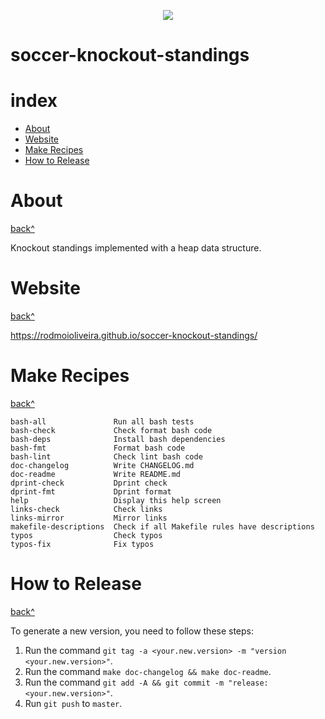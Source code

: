 <p align="center">
  <img src="https://raw.githubusercontent.com/rodmoioliveira/soccer-knockout-standings/master/images/knockout_heap2.png">
</p>

# soccer-knockout-standings

# index

- [About](#about)
- [Website](#website)
- [Make Recipes](#make-recipes)
- [How to Release](#how-to-release)

# About

[back^](#index)

Knockout standings implemented with a heap data structure.

# Website

[back^](#index)

https://rodmoioliveira.github.io/soccer-knockout-standings/

# Make Recipes

[back^](#index)

```
bash-all               Run all bash tests
bash-check             Check format bash code
bash-deps              Install bash dependencies
bash-fmt               Format bash code
bash-lint              Check lint bash code
doc-changelog          Write CHANGELOG.md
doc-readme             Write README.md
dprint-check           Dprint check
dprint-fmt             Dprint format
help                   Display this help screen
links-check            Check links
links-mirror           Mirror links
makefile-descriptions  Check if all Makefile rules have descriptions
typos                  Check typos
typos-fix              Fix typos
```

# How to Release

[back^](#index)

To generate a new version, you need to follow these steps:

1. Run the command `git tag -a <your.new.version> -m "version <your.new.version>"`.
2. Run the command `make doc-changelog && make doc-readme`.
3. Run the command `git add -A && git commit -m "release: <your.new.version>"`.
4. Run `git push` to `master`.
